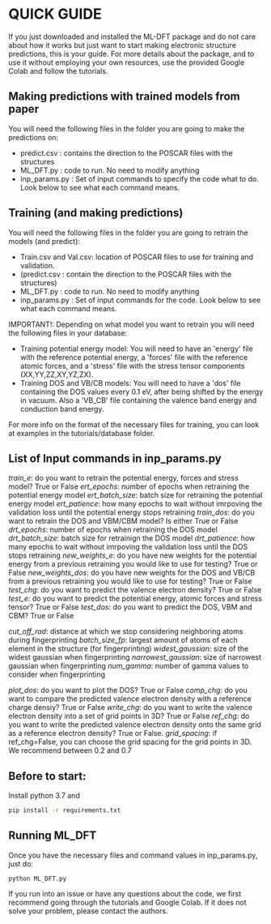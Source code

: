# QUICK GUIDE 

If you just downloaded and installed the ML-DFT package and do not care about how it works but just want to start making electronic structure predictions, this is your guide. For more details about the package, and to use it without employing your own resources, use the provided Google Colab and follow the tutorials.

## Making predictions with trained models from paper
You will need the following files in the folder you are going to make the predictions on:

* predict.csv : contains the direction to the POSCAR files with the structures
* ML_DFT.py : code to run. No need to modify anything
* inp_params.py : Set of input commands to specify the code what to do. Look below to see what each command means.

## Training (and making predictions)
You will need the following files in the folder you are going to retrain the models (and predict):

* Train.csv and Val.csv: location of POSCAR files to use for training and validation.
* (predict.csv : contain the direction to the POSCAR files with the structures)
* ML_DFT.py : code to run. No need to modify anything
* inp_params.py : Set of input commands for the code. Look below to see what each command means.

IMPORTANT!: Depending on what model you want to retrain you will need the following files in your database:
* Training potential energy model: You will need to have an 'energy' file with the reference potential energy, a 'forces' file with the reference atomic forces, and a 'stress' file with the stress tensor components (XX,YY,ZZ,XY,YZ,ZX).
* Training DOS and VB/CB models: You will need to have a 'dos' file containing the DOS values every 0.1 eV, after being shifted by the energy in vacuum. Also a 'VB_CB' file containing the valence band energy and conduction band energy. 

For more info on the format of the necessary files for training, you can look at examples in the tutorials/database folder.

## List of Input commands in inp_params.py

*train_e*: do you want to retrain the potential energy, forces and stress model? True or False
*ert_epochs*: number of epochs when retraining the potential energy model
*ert_batch_size*: batch size for retraining the potential energy model
*ert_patience*: how many epochs to wait without imrpoving the validation loss until the potential energy stops retraining
*train_dos*: do you want to retrain the DOS and VBM/CBM model? Is either True or False 
*drt_epochs*: number of epochs when retraining the DOS model
*drt_batch_size*: batch size for retrainign the DOS model
*drt_patience*: how many epochs to wait without imrpoving the validation loss until the DOS stops retraining
*new_weights_e*: do you have new weights for the potential energy from a previous retraining you would like to use for testing? True or False
*new_weights_dos*: do you have new weights for the DOS and VB/CB from a previous retraining you would like to use for testing? True or False
*test_chg*: do you want to predict the valence electron density? True or False
*test_e*: do you want to predict the potential energy, atomic forces and stress tensor? True or False
*test_dos*: do you want to predict the DOS, VBM and CBM? True or False

*cut_off_rad*: distance at which we stop considering neighboring atoms during fingerprinting
*batch_size_fp*: largest amount of atoms of each element in the structure (for fingerprinting)
*widest_gaussian*: size of the widest gaussian when fingerprinting 
*narrowest_gaussian*: size of narrowest gaussian when fingerprinting
*num_gamma*: number of gamma values to consider when fingerprinting

*plot_dos*: do you want to plot the DOS? True or False
*comp_chg*: do you want to compare the predicted valence electron density with a reference charge densiy? True or False
*write_chg*: do you want to write the valence electron density into a set of grid points in 3D? True or False
*ref_chg*: do you want to write the predicted valence electron density onto the same grid as a reference electron density? True or False.
*grid_spacing*: if ref_chg=False, you can choose the grid spacing for the grid points in 3D. We recommend between 0.2 and 0.7

## Before to start:

Install python 3.7 and
```bash
pip install -r requirements.txt
```

## Running ML_DFT

Once you have the necessary files and command values in inp_params.py, just do:

```angular2
python ML_DFT.py
```  

If you run into an issue or have any questions about the code, we first recommend going through the tutorials and Google Colab. If it does not solve your problem, please contact the authors.

